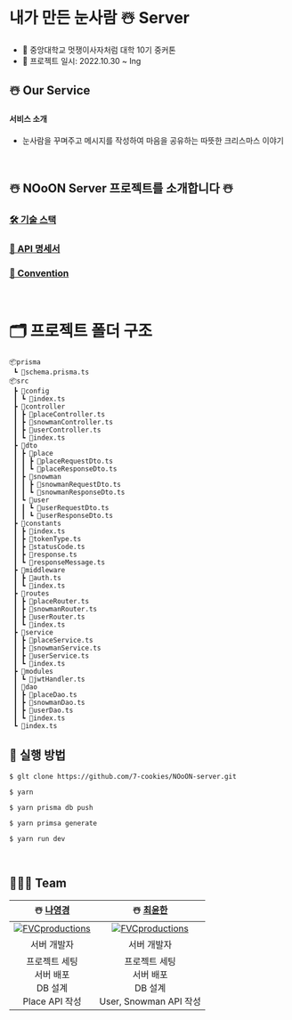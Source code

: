 

<br />

# 내가 만든 눈사람 ☃️ Server
- 🦁 중앙대학교 멋쟁이사자처럼 대학 10기 중커톤
- 🦁 프로젝트 일시: 2022.10.30 ~ Ing

## ☃️ Our Service
  #### 서비스 소개
-  눈사람을 꾸며주고 메시지를 작성하여 마음을 공유하는 따뜻한 크리스마스 이야기


<br/> 

## ☃️ NOoON Server 프로젝트를 소개합니다 ☃️

### [🛠️ 기술 스택](https://panoramic-alligator-297.notion.site/Stack-7b4095964f924ef08c2d39af745f36c1)

### [🚀 API 명세서](https://www.notion.so/ee75a24a1301441f8f15ef413feef0e9?v=52b0079e699b4ad1bbc2e015667982fb)
### [📕 Convention ](https://panoramic-alligator-297.notion.site/Convention-b440fbdc18af45b0a2df2325df9b6499)


<br/>

# 🗂 프로젝트 폴더 구조

```
📦prisma
 ┗ 📜schema.prisma.ts
📦src
 ┣ 📂config
 ┃ ┗ 📜index.ts
 ┣ 📂controller
 ┃ ┣ 📜placeController.ts
 ┃ ┣ 📜snowmanController.ts
 ┃ ┣ 📜userController.ts
 ┃ ┗ 📜index.ts
 ┣ 📂dto
 ┃ ┣ 📂place
 ┃ ┃ ┣ 📜placeRequestDto.ts
 ┃ ┃ ┗ 📜placeResponseDto.ts
 ┃ ┣ 📂snowman
 ┃ ┃ ┣ 📜snowmanRequestDto.ts
 ┃ ┃ ┗ 📜snowmanResponseDto.ts
 ┃ ┗ 📂user
 ┃ ┃ ┗ 📜userRequestDto.ts
 ┃ ┃ ┗ 📜userResponseDto.ts
 ┣ 📂constants
 ┃ ┣ 📜index.ts
 ┃ ┣ 📜tokenType.ts
 ┃ ┣ 📜statusCode.ts
 ┃ ┣ 📜response.ts
 ┃ ┗ 📜responseMessage.ts
 ┣ 📂middleware
 ┃ ┣ 📜auth.ts
 ┃ ┗ 📜index.ts
 ┣ 📂routes
 ┃ ┣ 📜placeRouter.ts
 ┃ ┣ 📜snowmanRouter.ts
 ┃ ┣ 📜userRouter.ts
 ┃ ┗ 📜index.ts
 ┣ 📂service
 ┃ ┣ 📜placeService.ts
 ┃ ┣ 📜snowmanService.ts
 ┃ ┣ 📜userService.ts
 ┃ ┗ 📜index.ts
 ┣ 📂modules
 ┃ ┗ 📜jwtHandler.ts
 ┃ 📂dao
 ┃ ┣ 📜placeDao.ts
 ┃ ┣ 📜snowmanDao.ts
 ┃ ┣ 📜userDao.ts
 ┃ ┗ 📜index.ts
 ┗ 📜index.ts
```

## 🚀 실행 방법
```
$ glt clone https://github.com/7-cookies/NOoON-server.git

$ yarn

$ yarn prisma db push 

$ yarn primsa generate

$ yarn run dev

```

<br>

## 👨‍👧‍👦 Team  
  
  |                **☃️ [나영경](https://github.com/na-yk)**                 |                **☃️ [최윤한](https://github.com/unanchoi)**                 |
  |:-----------------------------------:|:-----------------------------------:|
| [![FVCproductions](https://avatars.githubusercontent.com/u/102007066?v=4)]() | [![FVCproductions](https://avatars.githubusercontent.com/u/81692211?v=4)]() |
|                                 서버 개발자                                 |                                 서버 개발자                                 |
|        프로젝트 세팅<br />서버 배포<br />DB 설계<br />Place API 작성<br />        |        프로젝트 세팅<br />서버 배포<br />DB 설계<br />User, Snowman API 작성<br />        |

<br/>

